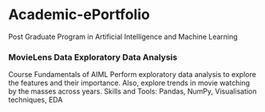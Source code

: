 # Academic-ePortfolio
Post Graduate Program in Artificial Intelligence and Machine Learning

### MovieLens Data Exploratory Data Analysis
Course Fundamentals of AIML
Perform exploratory data analysis to explore the features and their importance. Also, explore trends in movie watching by the masses across years.
Skills and Tools: Pandas, NumPy, Visualisation techniques, EDA
